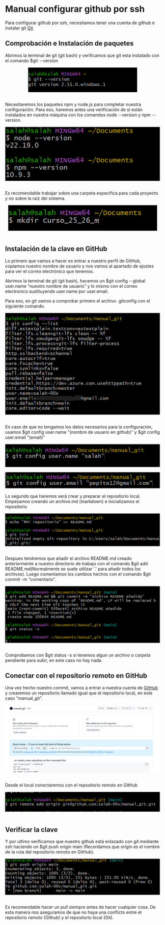 # Manual configurar github por ssh

Para configurar github por ssh, necesitamos tener una cuenta de github e instalar git [Git](https://git-scm.com/)

## Comprobación e Instalación de paquetes

Abrimos la terminal de git (git bash) y verificamos que git esta instalado con el comando $git --version

<div style="display:flex; justify-content:center">
    <img src="img/git--version.png" alt="git version">
</div>
<br>

Necesitaremos los paquetes npm y node.js para completar nuestra configuración. Para eso, haremos antes una verificación de si están instalados en nuestra máquina con los comandos node --version y npm --version.

<div style="display:flex; justify-content:center">
    <img src="img/version-node-npm.png" alt="git version">
</div>
<br>

Es recomendable trabajar sobre una carpeta especifica para cada proyecto y no sobre la raíz del sistema.

<div style="display:flex; justify-content:center">
    <img src="img/mkdir.png" alt="git version">
</div>
<br>

## Instalación de la clave en GitHub

Lo primero que vamos a hacer es entrar a nuestro perfil de GitHub, copiamos nuestro nombre de usuario y nos vamos al apartado de ajustes para ver el correo electrónico que tenemos.

Abrimos la terminal de git (git bash), hacemos un $git config --global user.name "nuestro nombre de usuario" y lo mismo con el correo electronico sustituyendo user.name por user.email.

Para eso, en git vamos a comprobar primero el archivo .gitconfig con el siguiente comando.

<div style="display:flex; justify-content:center">
    <img src="img/config-list.png" alt="git version">
</div>
<br>

En caso de que no tengamos los datos necesarios para la configuración, usamos $git config user.name "(nombre de usuario en github)" y $git config
user.email "(email)" 

<div style="display:flex; justify-content:center">
    <img src="img/user-name.png" alt="git version">
</div>
<br>
<img src="img/user-email.png" alt="git version">

Lo segundo que haremos será crear y preparar el repositorio local. Empezamos creando un archivo.md (markdown) e inicializamos el repositorio

<div style="display:flex; justify-content:center">
    <img src="img/readme-init.png" alt="git version">
</div>
<br>

Despues tendremos que añadir el archivo README.md creado anteriormente a nuestro directorio de trabajo con el comando $git add README.md(Normalmente se suele utilizar '.' para añadir todos los archivos). Luego comentamos los cambios hechos con el comando $git commit -m "comentario".

<div style="display:flex; justify-content:center">
    <img src="img/add-status.png" alt="git version">
</div>
<br>

Comprobamos con $git status -s si tenemos algun un archivo o carpeta pendiente para subir, en este caso no hay nada.

## Conectar con el repositorio remoto en GitHub

Una vez hecho nuestro commit, vamos a entrar a nuestra cuenta de [GitHub](https://github.com/) y crearemos un repositorio llamado igual que el repositorio local, en este caso "manual_git".

<div style="display:flex; justify-content:center">
    <img src="img/repo-github.png" alt="git version">
</div>
<br>

Desde el local conectaremos con el repositorio remoto en GitHub

<div style="display:flex; justify-content:center">
    <img src="img/origin.png" alt="git version">
</div>
<br>

## Verificar la clave

Y por ultimo verificamos que nuestro github está enlazado con git mediante ssh haciendo un $git push origin main (Recordamos que origin es el nombre de la ruta del repositorio remoto en GitHub).

<div style="display:flex; justify-content:center">
    <img src="img/push.png" alt="git version">
</div>
<br>

Es recomendable hacer un pull siempre antes de hacer cualquier cosa. De esta manera nos aseguramos de que no haya una conflicto entre el repositorio remoto (Github) y el repositorio local (Git).




